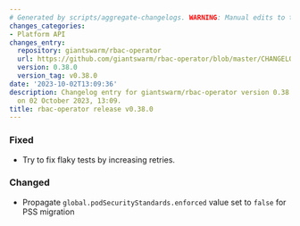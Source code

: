 ```yaml
---
# Generated by scripts/aggregate-changelogs. WARNING: Manual edits to this files will be overwritten.
changes_categories:
- Platform API
changes_entry:
  repository: giantswarm/rbac-operator
  url: https://github.com/giantswarm/rbac-operator/blob/master/CHANGELOG.md#0380---2023-10-02
  version: 0.38.0
  version_tag: v0.38.0
date: '2023-10-02T13:09:36'
description: Changelog entry for giantswarm/rbac-operator version 0.38.0, published
  on 02 October 2023, 13:09.
title: rbac-operator release v0.38.0
---
```


### Fixed
- Try to fix flaky tests by increasing retries.
### Changed
- Propagate `global.podSecurityStandards.enforced` value set to `false` for PSS migration
